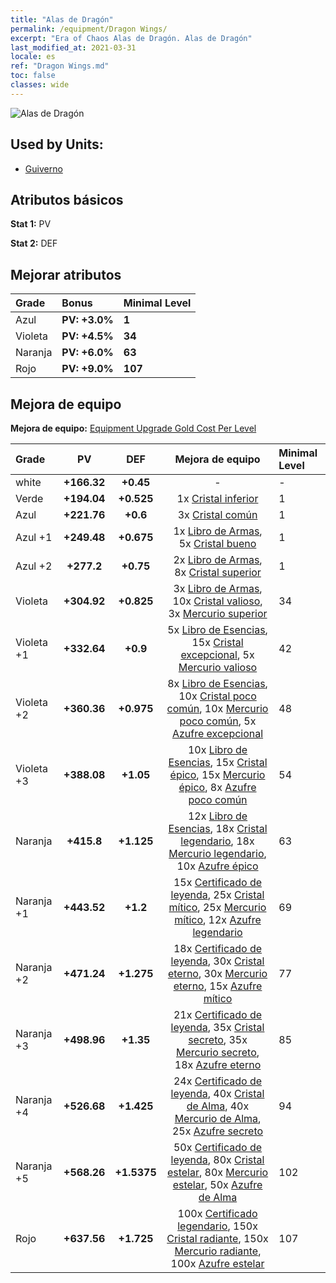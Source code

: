 ```yaml
---
title: "Alas de Dragón"
permalink: /equipment/Dragon Wings/
excerpt: "Era of Chaos Alas de Dragón. Alas de Dragón"
last_modified_at: 2021-03-31
locale: es
ref: "Dragon Wings.md"
toc: false
classes: wide
---
```


  ![Alas de Dragón](/images/e/e_8064.png)

## Used by Units:

* [Guiverno](/es/units/Wyvern/) 


## Atributos básicos
 **Stat 1:** PV

 **Stat 2:** DEF

## Mejorar atributos

  |     Grade    |   Bonus | Minimal Level | 
  |:-------------|:--------|:--------------| 
  | Azul | **PV: +3.0%** | **1** | 
  | Violeta | **PV: +4.5%** | **34** | 
  | Naranja | **PV: +6.0%** | **63** | 
  | Rojo | **PV: +9.0%** | **107** | 


## Mejora de equipo
 **Mejora de equipo:** [Equipment Upgrade Gold Cost Per Level](/equipment/EquipmentUpgradeCostPerLevel/) 

  |          Grade      | PV | DEF | Mejora de equipo | Minimal Level |
  |:--------------------|:---------:|:---------:|:----------------:|:--------------|
  | white | **+166.32** | **+0.45** | - | - |
  | Verde | **+194.04** | **+0.525** | 1x [Cristal inferior](/es/Items/mat_5/) | 1 |
  | Azul | **+221.76** | **+0.6** | 3x [Cristal común](/es/Items/mat_11/) | 1 |
  | Azul +1 | **+249.48** | **+0.675** | 1x [Libro de Armas](/es/Items/mat_18/), 5x [Cristal bueno](/es/Items/mat_17/) | 1 |
  | Azul +2 | **+277.2** | **+0.75** | 2x [Libro de Armas](/es/Items/mat_25/), 8x [Cristal superior](/es/Items/mat_24/) | 1 |
  | Violeta | **+304.92** | **+0.825** | 3x [Libro de Armas](/es/Items/mat_32/), 10x [Cristal valioso](/es/Items/mat_31/), 3x [Mercurio superior](/es/Items/mat_21/) | 34 |
  | Violeta +1 | **+332.64** | **+0.9** | 5x [Libro de Esencias](/es/Items/mat_39/), 15x [Cristal excepcional](/es/Items/mat_38/), 5x [Mercurio valioso](/es/Items/mat_28/) | 42 |
  | Violeta +2 | **+360.36** | **+0.975** | 8x [Libro de Esencias](/es/Items/mat_46/), 10x [Cristal poco común](/es/Items/mat_45/), 10x [Mercurio poco común](/es/Items/mat_42/), 5x [Azufre excepcional](/es/Items/mat_36/) | 48 |
  | Violeta +3 | **+388.08** | **+1.05** | 10x [Libro de Esencias](/es/Items/mat_53/), 15x [Cristal épico](/es/Items/mat_52/), 15x [Mercurio épico](/es/Items/mat_49/), 8x [Azufre poco común](/es/Items/mat_43/) | 54 |
  | Naranja | **+415.8** | **+1.125** | 12x [Libro de Esencias](/es/Items/mat_60/), 18x [Cristal legendario](/es/Items/mat_59/), 18x [Mercurio legendario](/es/Items/mat_56/), 10x [Azufre épico](/es/Items/mat_50/) | 63 |
  | Naranja +1 | **+443.52** | **+1.2** | 15x [Certificado de leyenda](/es/Items/mat_67/), 25x [Cristal mítico](/es/Items/mat_66/), 25x [Mercurio mítico](/es/Items/mat_63/), 12x [Azufre legendario](/es/Items/mat_57/) | 69 |
  | Naranja +2 | **+471.24** | **+1.275** | 18x [Certificado de leyenda](/es/Items/mat_74/), 30x [Cristal eterno](/es/Items/mat_73/), 30x [Mercurio eterno](/es/Items/mat_70/), 15x [Azufre mítico](/es/Items/mat_64/) | 77 |
  | Naranja +3 | **+498.96** | **+1.35** | 21x [Certificado de leyenda](/es/Items/mat_81/), 35x [Cristal secreto](/es/Items/mat_80/), 35x [Mercurio secreto](/es/Items/mat_77/), 18x [Azufre eterno](/es/Items/mat_71/) | 85 |
  | Naranja +4 | **+526.68** | **+1.425** | 24x [Certificado de leyenda](/es/Items/mat_88/), 40x [Cristal de Alma](/es/Items/mat_87/), 40x [Mercurio de Alma](/es/Items/mat_84/), 25x [Azufre secreto](/es/Items/mat_78/) | 94 |
  | Naranja +5 | **+568.26** | **+1.5375** | 50x [Certificado de leyenda](/es/Items/mat_95/), 80x [Cristal estelar](/es/Items/mat_94/), 80x [Mercurio estelar](/es/Items/mat_91/), 50x [Azufre de Alma](/es/Items/mat_85/) | 102 |
  | Rojo | **+637.56** | **+1.725** | 100x [Certificado legendario](/es/Items/mat_102/), 150x [Cristal radiante](/es/Items/mat_101/), 150x [Mercurio radiante](/es/Items/mat_98/), 100x [Azufre estelar](/es/Items/mat_92/) | 107 |

